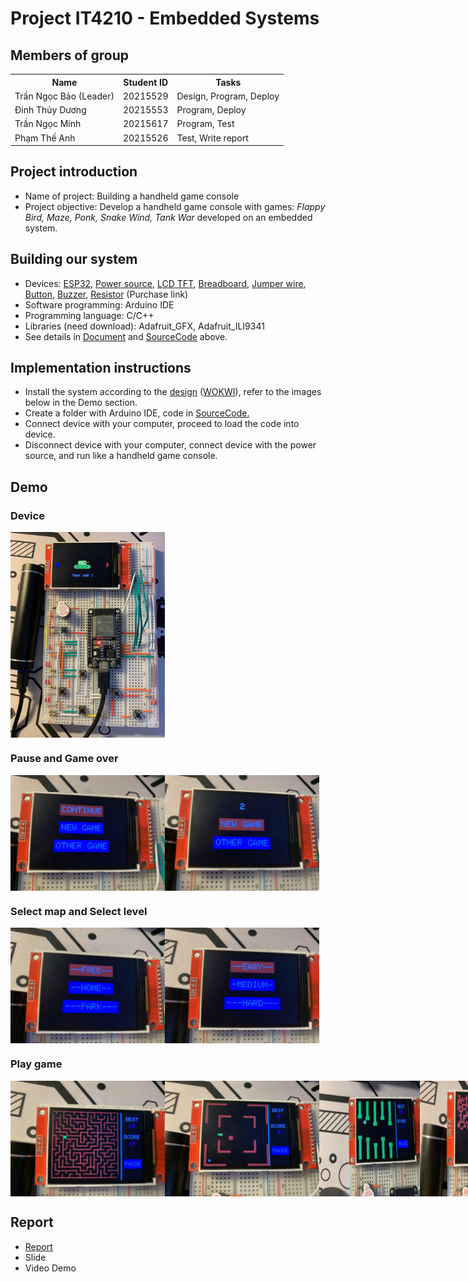 # Project IT4210 - Embedded Systems 

## Members of group
<table>
  <tr>
    <th>Name</th>
    <th>Student ID</th>
    <th>Tasks</th>
  </tr>
<tr>
  <td>Trần Ngọc Bảo (Leader)</td>
  <td>20215529</td>
  <td>Design, Program, Deploy</td>
</tr>
<tr>
  <td>Đinh Thủy Dương</td>
  <td>20215553</td>
  <td>Program, Deploy</td>
</tr>
<tr>
  <td>Trần Ngọc Minh</td>
  <td>20215617</td>
  <td>Program, Test</td>
</tr>
<tr>
  <td>Phạm Thế Anh</td>
  <td>20215526</td>
  <td>Test, Write report</td>
</tr>
</table>

## Project introduction
<ul>
  <li>Name of project: Building a handheld game console</li>
  <li>Project objective: Develop a handheld game console with games: <i>Flappy Bird, Maze, Ponk, Snake Wind, Tank War</i> developed on an embedded system.</li>
</ul>

## Building our system
<ul>
  <li>Devices: <a href="https://shopee.vn/product/998840499/25102448000?gad_source=1&gclid=CjwKCAjwtqmwBhBVEiwAL-WAYbnMxwZQDm9fk00HxRfWjFlJKWXaHKOCJTDKrnXnKy0T-Iwja7U9ixoCLvAQAvD_BwE">ESP32</a>, 
    <a href="https://shopee.vn/product/456730649/18586243283?gad_source=1&gclid=CjwKCAjwtqmwBhBVEiwAL-WAYQNYLloviRYzzmT7JmjX98A13Mxzj_oOUkGLenlpYa4UCQFTyuB2NxoCrbEQAvD_BwE">Power source</a>, 
    <a href="https://shopee.vn/product/578443443/12563858999?gad_source=1&gclid=CjwKCAjwtqmwBhBVEiwAL-WAYafajGVEyI0WBIR2qSKG0j96_jMRyZTGnVg2nx4EjDhK-5KC5fklUBoCBrEQAvD_BwE">LCD TFT</a>, 
    <a href="https://shopee.vn/product/176393725/5601776577?gad_source=1&gclid=CjwKCAjwtqmwBhBVEiwAL-WAYTP7uJDDzuygzGsoMXc6MNg92Qbw7MDDTCufehCs43qxlzKeR5ZtaxoC-8AQAvD_BwE">Breadboard</a>, 
    <a href="https://shopee.vn/product/252855327/3652008955?gad_source=1&gclid=CjwKCAjwtqmwBhBVEiwAL-WAYVDGQ3EsTE8CK78vvNfv7ikCyH5lptp6cVnozWxJvQ3cMDyLuvlmFBoC3bIQAvD_BwE">Jumper wire</a>, 
    <a href="https://shopee.vn/product/104103144/11544461454?gad_source=1&gclid=CjwKCAjwtqmwBhBVEiwAL-WAYQkf0y6WBPpMEaz3ToA4wabKz-23GfNzlsV0mlo2wv2Wbz7Cw9tciBoCb7IQAvD_BwE">Button</a>, 
    <a href="https://shopee.vn/product/104103144/9761408187?gad_source=1&gclid=Cj0KCQjw3ZayBhDRARIsAPWzx8qUMlKNmsYtToxUz0DNTq4EOeXWtEARAyhM37sWI_F9tf0Ya-yYPZIaAk3EEALw_wcB">Buzzer</a>, 
    <a href="https://shopee.vn/product/397654714/4297391862?gad_source=1&gclid=CjwKCAjwtqmwBhBVEiwAL-WAYVNS61l5V1Sd8-BVD2_I24HnmyO4Y_YVtb7dmaiqhWshqkVdRkjTvBoC0-QQAvD_BwE">Resistor</a> (Purchase link)</li>
  <li>Software programming: Arduino IDE</li>
  <li>Programming language: C/C++</li>
  <li>Libraries (need download): Adafruit_GFX, Adafruit_ILI9341</li>
  <li>See details in <a href="https://github.com/Tran-Ngoc-Bao/HandheldGameConsole/tree/master/Document">Document</a> and <a href="https://github.com/Tran-Ngoc-Bao/HandheldGameConsole/tree/master/SourceCode">SourceCode</a> above.</li>
</ul>

## Implementation instructions
<ul>
  <li>Install the system according to the <a href="https://github.com/Tran-Ngoc-Bao/HandheldGameConsole/blob/master/Document/Design/Circuit.png">design</a> (<a href="https://wokwi.com/projects/398098611206768641">WOKWI</a>), refer to the images below in the Demo section.</li>
  <li>Create a folder with Arduino IDE, code in <a href="https://github.com/Tran-Ngoc-Bao/HandheldGameConsole/tree/master/SourceCode">SourceCode.</a></li>
  <li>Connect device with your computer, proceed to load the code into device.</a></li>
  <li>Disconnect device with your computer, connect device with the power source, and run like a handheld game console.</a></li>
</ul>

## Demo
### Device
<div style="display:flex">
  <img style="width:49%" src="https://github.com/Tran-Ngoc-Bao/HandheldGameConsole/blob/master/Illustration/Device.jpeg">
</div>

### Pause and Game over
<div style="display:flex">
  <img style="width:49%" src="https://github.com/Tran-Ngoc-Bao/HandheldGameConsole/blob/master/Illustration/Pause.jpeg">
  <img style="width:49%" src="https://github.com/Tran-Ngoc-Bao/HandheldGameConsole/blob/master/Illustration/GameOver.jpeg">
</div>

### Select map and Select level
<div style="display:flex">
  <img style="width:49%" src="https://github.com/Tran-Ngoc-Bao/HandheldGameConsole/blob/master/Illustration/SelectMap.jpeg">
  <img style="width:49%" src="https://github.com/Tran-Ngoc-Bao/HandheldGameConsole/blob/master/Illustration/SelectLevel.jpeg">
</div>

### Play game
<div style="display:flex">
  <img style="width:49%" src="https://github.com/Tran-Ngoc-Bao/HandheldGameConsole/blob/master/Illustration/Maze.jpeg">
  <img style="width:49%" src="https://github.com/Tran-Ngoc-Bao/HandheldGameConsole/blob/master/Illustration/SnakeWind.jpeg">
  <img style="width:32%" src="https://github.com/Tran-Ngoc-Bao/HandheldGameConsole/blob/master/Illustration/FlappyBird.jpeg">
  <img style="width:32%" src="https://github.com/Tran-Ngoc-Bao/HandheldGameConsole/blob/master/Illustration/Ponk.jpeg">
  <img style="width:32%" src="https://github.com/Tran-Ngoc-Bao/HandheldGameConsole/blob/master/Illustration/TankWar.jpeg">
</div>

## Report
<ul>
  <li><a href="https://github.com/Tran-Ngoc-Bao/HandheldGameConsole/blob/master/Document/Report/Bao_Cao.pdf">Report</a></li>
  <li>Slide</li>
  <li>Video Demo</li>
</ul>
